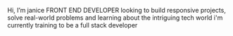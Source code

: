 Hi, I’m janice
FRONT END DEVELOPER
looking to build responsive projects, solve real-world problems and learning about the intriguing tech world
i'm currently training to be a full stack developer

<!---
Janicejay/Janicejay is a ✨ special ✨ repository because its `README.md` (this file) appears on your GitHub profile.
You can click the Preview link to take a look at your changes.
--->
